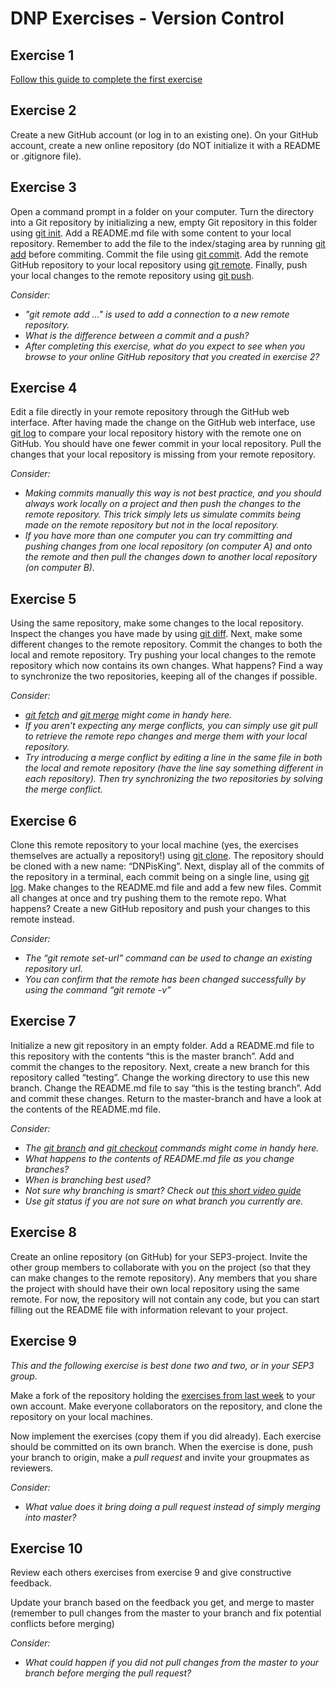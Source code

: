 # DNP Exercises - Version Control

## Exercise 1

[Follow this guide to complete the first exercise](./installation_and_setup/README.md)

## Exercise 2

Create a new GitHub account (or log in to an existing one). On your GitHub account, create a new online repository (do NOT initialize it with a README or .gitignore file).

## Exercise 3

Open a command prompt in a folder on your computer. Turn the directory into a Git repository by initializing a new, empty Git repository in this folder using [git init](https://git-scm.com/docs/git-init). Add a README.md file with some content to your local repository. Remember to add the file to the index/staging area by running [git add](https://git-scm.com/docs/git-add) before commiting. Commit the file using [git commit](https://git-scm.com/docs/git-commit). Add the remote GitHub repository to your local repository using [git remote](https://git-scm.com/docs/git-remote). Finally, push your local changes to the remote repository using [git push](https://git-scm.com/docs/git-push).

*Consider:*

- *"git remote add ..." is used to add a connection to a new remote repository.*
- *What is the difference between a commit and a push?*
- *After completing this exercise, what do you expect to see when you browse to your online GitHub repository that you created in exercise 2?*

## Exercise 4

Edit a file directly in your remote repository through the GitHub web interface. After having made the change on the GitHub web interface, use [git log](https://git-scm.com/docs/git-log) to compare your local repository history with the remote one on GitHub. You should have one fewer commit in your local repository. Pull the changes that your local repository is missing from your remote repository.

*Consider:*

- *Making commits manually this way is not best practice, and you should always work locally on a project and then push the changes to the remote repository. This trick simply lets us simulate commits being made on the remote repository but not in the local repository.*
- *If you have more than one computer you can try committing and pushing changes from one local repository (on computer A) and onto the remote and then pull the changes down to another local repository (on computer B).*

## Exercise 5

Using the same repository, make some changes to the local repository. Inspect the changes you have made by using [git diff](https://git-scm.com/docs/git-diff). Next, make some different changes to the remote repository. Commit the changes to both the local and remote repository. Try pushing your local changes to the remote repository which now contains its own changes. What happens? Find a way to synchronize the two repositories, keeping all of the changes if possible.

*Consider:*

- *[git fetch](https://git-scm.com/docs/git-fetch) and [git merge](https://git-scm.com/docs/git-merge) might come in handy here.*
- *If you aren’t expecting any merge conflicts, you can simply use git pull to retrieve the remote repo changes and merge them with your local repository.*
- *Try introducing a merge conflict by editing a line in the same file in both the local and remote repository (have the line say something different in each repository). Then try synchronizing the two repositories by solving the merge conflict.*

## Exercise 6

Clone this remote repository to your local machine (yes, the exercises themselves are actually a repository!) using [git clone](https://git-scm.com/docs/git-clone). The repository should be cloned with a new name: “DNPisKing”. Next, display all of the commits of the repository in a terminal, each commit being on a single line, using [git log](https://git-scm.com/docs/git-log). Make changes to the README.md file and add a few new files. Commit all changes at once and try pushing them to the remote repo. What happens? Create a new GitHub repository and push your changes to this remote instead.

*Consider:*

- *The “git remote set-url” command can be used to change an existing repository url.*
- *You can confirm that the remote has been changed successfully by using the command “git remote -v”*

## Exercise 7

Initialize a new git repository in an empty folder. Add a README.md file to this repository with the contents “this is the master branch”. Add and commit the changes to the repository. Next, create a new branch for this repository called “testing”. Change the working directory to use this new branch. Change the README.md file to say “this is the testing branch”. Add and commit these changes. Return to the master-branch and have a look at the contents of the README.md file.

*Consider:*

- *The [git branch](https://git-scm.com/docs/git-branch) and [git checkout](https://git-scm.com/docs/git-checkout) commands might come in handy here.*
- *What happens to the contents of README.md file as you change branches?*
- *When is branching best used?*
- *Not sure why branching is smart? Check out [this short video guide](https://www.youtube.com/watch?v=JTE2Fn_sCZs)*
- *Use git status if you are not sure on what branch you currently are.*

## Exercise 8

Create an online repository (on GitHub) for your SEP3-project. Invite the other group members to collaborate with you on the project (so that they can make changes to the remote repository). Any members that you share the project with should have their own local repository using the same remote. For now, the repository will not contain any code, but you can start filling out the README file with information relevant to your project.

## Exercise 9

*This and the following exercise is best done two and two, or in your SEP3 group.*

Make a fork of the repository holding the [exercises from last week](https://github.com/it-dnp1-a18/exercises_04) to your own account. Make everyone collaborators on the repository, and clone the repository on your local machines.

Now implement the exercises (copy them if you did already). Each exercise should be committed on its own branch. When the exercise is done, push your branch to origin, make a *pull request* and invite your groupmates as reviewers.

*Consider:*

- *What value does it bring doing a pull request instead of simply merging into master?*

## Exercise 10

Review each others exercises from exercise 9 and give constructive feedback.

Update your branch based on the feedback you get, and merge to master (remember to pull changes from the master to your branch and fix potential conflicts before merging)

*Consider:*

- *What could happen if you did not pull changes from the master to your branch before merging the pull request?*
